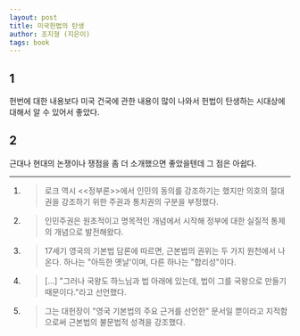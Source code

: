 ```yaml
---
layout: post
title: 미국헌법의 탄생
author: 조지형 (지은이)
tags: book
---
```


## 1
헌번에 대한 내용보다 미국 건국에 관한 내용이 많이 나와서 헌법이 탄생하는 시대상에 대해서 알 수 있어서 좋았다.

## 2
근대나 현대의 논쟁이나 쟁점을 좀 더 소개했으면 좋았을텐데 그 점은 아쉽다.

----

1. > 로크 역시 <<정부론>>에서 인민의 동의를 강조하기는 했지만 의호의 절대권을 강조하기 위한 주권과 통치권의 구분을 부정했다.

2. > 인민주권은 원초적이고 명목적인 개념에서 시작해 정부에 대한 실질적 통제의 개념으로 발전해왔다.

3. > 17세기 영국의 기본법 담론에 따르면, 근본법의 권위는 두 가지 원천에서 나온다. 하나는 "아득한 옛날'이며, 다른 하나는 "합리성"이다.

4. > [...] "그러나 국왕도 하느님과 법 아래에 있는데, 법이 그를 국왕으로 만들기 때문이다."라고 선언했다.

5. > 그는 대헌장이 "영국 기본법의 주요 근거를 선언한" 문서일 뿐이라고 지적함으로써 근본법의 불문법적 성격을 강조했다.